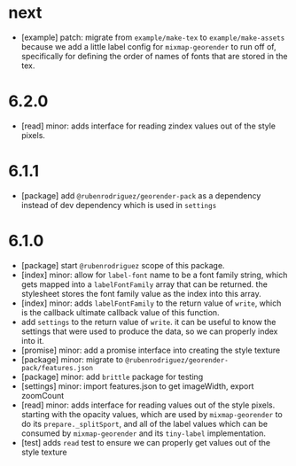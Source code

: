 # next

- [example] patch: migrate from `example/make-tex` to `example/make-assets` because we add a little label config for `mixmap-georender` to run off of, specifically for defining the order of names of fonts that are stored in the tex.

# 6.2.0

- [read] minor: adds interface for reading zindex values out of the style pixels.

# 6.1.1

- [package] add `@rubenrodriguez/georender-pack` as a dependency instead of dev dependency which is used in `settings`

# 6.1.0

- [package] start `@rubenrodriguez` scope of this package.
- [index] minor: allow for `label-font` name to be a font family string, which gets mapped into a `labelFontFamily` array that can be returned. the stylesheet stores the font family value as the index into this array.
- [index] minor: adds `labelFontFamily` to the return value of `write`, which is the callback ultimate callback value of this function.
- add `settings` to the return value of `write`. it can be useful to know the settings that were used to produce the data, so we can properly index into it.
- [promise] minor: add a promise interface into creating the style texture
- [package] minor: migrate to `@rubenrodriguez/georender-pack/features.json`
- [package] minor: add `brittle` package for testing
- [settings] minor: import features.json to get imageWidth, export zoomCount
- [read] minor: adds interface for reading values out of the style pixels. starting with the opacity values, which are used by `mixmap-georender` to do its `prepare._splitSport`, and all of the label values which can be consumed by `mixmap-georender` and its `tiny-label` implementation.
- [test] adds `read` test to ensure we can properly get values out of the style texture
